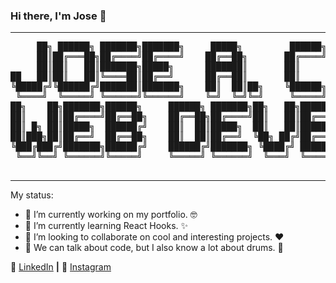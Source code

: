 ### Hi there, I'm Jose 👋

---

<pre>
     ██╗ ██████╗ ███████╗███████╗     █████╗         ██████╗ █████╗ ███████╗ █████╗ ██████╗  ██████╗    
     ██║██╔═══██╗██╔════╝██╔════╝    ██╔══██╗       ██╔════╝██╔══██╗██╔════╝██╔══██╗██╔══██╗██╔═══██╗   
     ██║██║   ██║███████╗█████╗      ███████║       ██║     ███████║███████╗███████║██║  ██║██║   ██║   
██   ██║██║   ██║╚════██║██╔══╝      ██╔══██║       ██║     ██╔══██║╚════██║██╔══██║██║  ██║██║   ██║   
╚█████╔╝╚██████╔╝███████║███████╗    ██║  ██║██╗    ╚██████╗██║  ██║███████║██║  ██║██████╔╝╚██████╔╝   
 ╚════╝  ╚═════╝ ╚══════╝╚══════╝    ╚═╝  ╚═╝╚═╝     ╚═════╝╚═╝  ╚═╝╚══════╝╚═╝  ╚═╝╚═════╝  ╚═════╝    
██╗    ██╗███████╗██████╗     ██████╗ ███████╗██╗   ██╗███████╗██╗      ██████╗ ██████╗ ███████╗██████╗ 
██║    ██║██╔════╝██╔══██╗    ██╔══██╗██╔════╝██║   ██║██╔════╝██║     ██╔═══██╗██╔══██╗██╔════╝██╔══██╗
██║ █╗ ██║█████╗  ██████╔╝    ██║  ██║█████╗  ██║   ██║█████╗  ██║     ██║   ██║██████╔╝█████╗  ██████╔╝
██║███╗██║██╔══╝  ██╔══██╗    ██║  ██║██╔══╝  ╚██╗ ██╔╝██╔══╝  ██║     ██║   ██║██╔═══╝ ██╔══╝  ██╔══██╗
╚███╔███╔╝███████╗██████╔╝    ██████╔╝███████╗ ╚████╔╝ ███████╗███████╗╚██████╔╝██║     ███████╗██║  ██║
 ╚══╝╚══╝ ╚══════╝╚═════╝     ╚═════╝ ╚══════╝  ╚═══╝  ╚══════╝╚══════╝ ╚═════╝ ╚═╝     ╚══════╝╚═╝  ╚═╝
                                                                                                        
</pre>

---
                                                                                                                             

My status:

- 🔭 I’m currently working on my portfolio. :nerd_face:
- 🌱 I’m currently learning React Hooks. :sparkles:
- 👯 I’m looking to collaborate on cool and interesting projects. :heart:
- 💬 We can talk about code, but I also know a lot about drums. :drum:


:calling: [LinkedIn][LinkedIn] **|**
:camera_flash: [Instagram][Instagram]


[LinkedIn]: https://linkedin.com/in/joseantonio-casado
[Instagram]: https://www.instagram.com/joseacasado_drummer/
